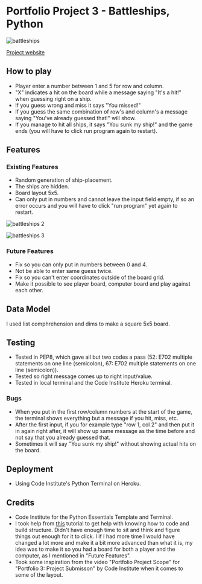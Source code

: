 # Portfolio Project 3 - Battleships, Python
![battleships](https://user-images.githubusercontent.com/122393963/222894089-99d8d54d-eca3-4a2d-8bb0-f94f030faace.png)

[Project website](https://pproject-3-battleships.herokuapp.com/)

## How to play
- Player enter a number between 1 and 5 for row and column.
- "X" indicates a hit on the board while a message saying "It's a hit!" when guessing right on a ship.
- If you guess wrong and miss it says "You missed!"
- If you guess the same combination of row's and column's a message saying "You've already guessed that!" will show.
- If you manage to hit all ships, it says "You sunk my ship!" and the game ends (you will have to click run program again to restart).

## Features
### Existing Features
- Random generation of ship-placement.
- The ships are hidden.
- Board layout 5x5.
- Can only put in numbers and cannot leave the input field empty, if so an error occurs and you will have to click "run program" yet again to restart.

![battleships 2](https://user-images.githubusercontent.com/122393963/222896203-9a7eea3e-8762-40a9-8aa3-ad4aa8f6ee57.png)

![battleships 3](https://user-images.githubusercontent.com/122393963/222896309-c85c014e-fa10-4f1d-a58c-ce70435d3983.png)

### Future Features
- Fix so you can only put in numbers between 0 and 4.
- Not be able to enter same guess twice.
- Fix so you can't enter coordinates outside of the board grid.
- Make it possible to see player board, computer board and play against each other.

## Data Model
I used list comphrehension and dims to make a square 5x5 board.

## Testing
- Tested in PEP8, which gave all but two codes a pass (52: E702 multiple statements on one line (semicolon), 67: E702 multiple statements on one line (semicolon)).
- Tested so right message comes up to right input/value.
- Tested in local terminal and the Code Institute Heroku terminal.

### Bugs
- When you put in the first row/column numbers at the start of the game, the terminal shows everything but a message if you hit, miss, etc.
- After the first input, if you for example type "row 1, col 2" and then put it in again right after, it will show up same message as the time before and not say that
you already guessed that.
- Sometimes it will say "You sunk my ship!" without showing actual hits on the board.

## Deployment
- Using Code Institute's Python Terminal on Heroku.


## Credits
- Code Institute for the Python Essentials Template and Terminal.
- I took help from [this](https://bigmonty12.github.io/battleship) tutorial to get help with knowing how to code and build structure. Didn't have enough time to sit
and think and figure things out enough for it to click. I if I had more time I would have changed a lot more and make it a bit more advanced than what it is, my idea
was to make it so you had a board for both a player and the computer, as I mentioned in "Future Features".
- Took some inspiration from the video "Portfolio Project Scope" for "Portfolio 3: Project Submisson" by Code Institute when it comes to some of the layout.

